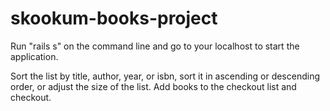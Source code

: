 # skookum-books-project
Run "rails s" on the command line and go to your localhost to start the application.

Sort the list by title, author, year, or isbn, sort it in ascending or descending order, or adjust the size of the list.  Add books to the checkout list and checkout.
